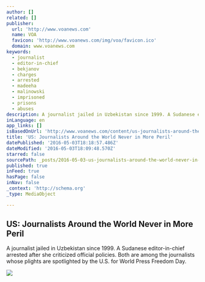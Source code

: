 ```yaml
---
author: []
related: []
publisher:
  url: 'http://www.voanews.com'
  name: VOA
  favicon: 'http://www.voanews.com/img/voa/favicon.ico'
  domain: www.voanews.com
keywords:
  - journalist
  - editor-in-chief
  - bekjanov
  - charges
  - arrested
  - madeeha
  - malinowski
  - imprisoned
  - prisons
  - abuses
description: A journalist jailed in Uzbekistan since 1999. A Sudanese editor-in-chief arrested after she criticized official policies. Both are among the journalists whose plights are spotlighted by the U.S. for World Press Freedom Day.
inLanguage: en
app_links: []
isBasedOnUrl: 'http://www.voanews.com/content/us-journalists-around-the-world-never-in-more-peril/3312910.html'
title: 'US: Journalists Around the World Never in More Peril'
datePublished: '2016-05-03T18:18:57.486Z'
dateModified: '2016-05-03T18:09:48.570Z'
starred: false
sourcePath: _posts/2016-05-03-us-journalists-around-the-world-never-in-more-peril.md
published: true
inFeed: true
hasPage: false
inNav: false
_context: 'http://schema.org'
_type: MediaObject

---
```

<article style=""><h1>US: Journalists Around the World Never in More Peril</h1><p>A journalist jailed in Uzbekistan since 1999. A Sudanese editor-in-chief arrested after she criticized official policies. Both are among the journalists whose plights are spotlighted by the U.S. for World Press Freedom Day.</p><img src="http://gdb.voanews.com/414E52FB-6C53-4E79-8ABF-91D04E25B306_mw1024_mh1024_s.jpg" /></article>